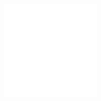 <embed src="@/docs/options/plots/common/overview.zh.md"></embed>
<embed src="@/docs/options/plots/special/bar.zh.md"></embed>
